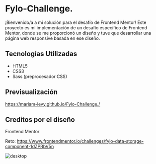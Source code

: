 # Fylo-Challenge.

¡Bienvenido/a a mi solución para el desafío de Frontend Mentor! Este proyecto es mi implementación de un desafío específico de Frontend Mentor, donde se me proporcionó un diseño y tuve que desarrollar una página web responsive basada en ese diseño.

## Tecnologías Utilizadas

- HTML5
- CSS3
- Sass (preprocesador CSS)


## Previsualización
https://mariam-levy.github.io/Fylo-Challenge./

## Creditos por el diseño
Frontend Mentor 

Reto: https://www.frontendmentor.io/challenges/fylo-data-storage-component-1dZPRbV5n

![desktop](https://github.com/Mariam-Levy/FrontendMentor-Challenge/assets/80288291/2257eb6e-7367-4cce-9e82-f493a7ee0005)
